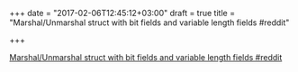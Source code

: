 +++
date = "2017-02-06T12:45:12+03:00"
draft = true
title = "Marshal/Unmarshal struct with bit fields and variable length fields  #reddit"

+++

<p><a href="https://t.co/hAtpdCoz51">Marshal/Unmarshal struct with bit fields and variable length fields  #reddit</a></p>
